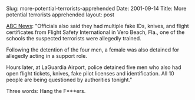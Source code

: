 Slug: more-potential-terrorists-apprehended
Date: 2001-09-14
Title: More potential terrorists apprehended
layout: post

<a href="http://abcnews.go.com/sections/us/DailyNews/WTC_MAIN.html">ABC News</a>: &quot;Officials also said they had multiple fake IDs, knives, and flight certificates from Flight Safety International in Vero Beach, Fla., one of the schools the suspected terrorists were allegedly trained.

<p>Following the detention of the four men, a female was also detained for allegedly acting in a support role.

<p>Hours later, at LaGuardia Airport, police detained five men who also had open flight tickets, knives, fake pilot licenses and identification. All 10 people are being questioned by authorities tonight.&quot;

Three words: Hang the F***ers.</p></p>
